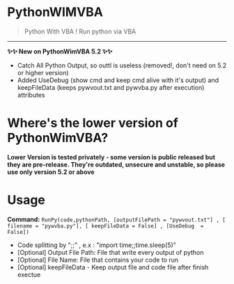 # PythonWIMVBA
> Python With VBA ! Run python via VBA
---
**✨✨ New on PythonWimVBA 5.2 ✨✨**
+ Catch All Python Output, so outtl is useless (removed!, don't need on 5.2 or higher version)
+ Added UseDebug (show cmd and keep cmd alive with it's output) and keepFileData (keeps pywvout.txt and pywvba.py after execution) attributes

# Where's the lower version of PythonWimVBA?
**Lower Version is tested privately - some version is public released but they are pre-release. They're outdated, unsecure and unstable, so please use only version 5.2 or above**

# Usage
**Command:** ``RunPy(code,pythonPath, [outputFilePath = "pywvout.txt"] , [ filename = "pywvba.py"], [ keepFileData = False] , [UseDebug  = False])``
+ Code splitting by ";;" , e.x : "import time;;time.sleep(5)"
+ [Optional] Output File Path: File that write every output of python
+ [Optional] File Name: File that contains your code to run
+ [Optional] keepFileData - Keep output file and code file after finish exectue 
